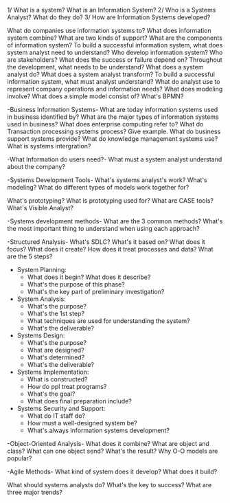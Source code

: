 1/ What is a system? What is an Information System?
2/ Who is a Systems Analyst? What do they do?
3/ How are Information Systems developed?

What do companies use information systems to?
What does information system combine? 
What are two kinds of support? 
What are the components of information system?
To build a successful information system, what does system 
analyst need to understand?
Who develop information system?
Who are stakeholders?
What does the success or failure depend on?
Throughout the development, what needs to be understand?
What does a system analyst do?
What does a system analyst transform?
To build a successful information system, what must analyst understand?
What do analyst use to represent company operations and information needs?
What does modeling involve?
What does a simple model consist of?
What's BPMN?

-Business Information Systems-
What are today information systems used in business identified by?
What are the major types of information systems used in business?
What does enterprise computing refer to? 
What do Transaction processing systems process? Give example.
What do business support systems provide? 
What do knowledge management systems use?
What is systems intergration?

-What Information do users need?-
What must a system analyst understand about the company?

-Systems Development Tools-
What's systems analyst's work? 
What's modeling?
What do different types of models work together for?

What's prototyping?
What is prototyping used for?
What are CASE tools?
What's Visible Analyst?

-Systems development methods-
What are the 3 common methods?
What's the most important thing to understand when using each approach?

-Structured Analysis-
What's SDLC? What's it based on?
What does it focus?
What does it create?
How does it treat processes and data?
What are the 5 steps? 

+ System Planning:
	+ What does it begin? What does it describe?
	+ What's the purpose of this phase?
	+ What's the key part of preliminary investigation?
+ System Analysis: 
	+ What's the purpose? 
	+ What's the 1st step? 
	+ What techniques are used for understanding the system? 
	+ What's the deliverable? 
+ Systems Design: 
	+ What's the purpose?
	+ What are designed?
	+ What's determined? 
	+ What's the deliverable? 
+ Systems Implementation: 
	+ What is constructed? 
	+ How do ppl treat programs?
	+ What's the goal?
	+ What does final preparation include? 
+ Systems Security and Support: 
	+ What do IT staff do? 
	+ How must a well-designed system be?
	+ What's always information systems development?


-Object-Oriented Analysis-
What does it combine?
What are object and class? 
What can one object send? 
What's the result? 
Why O-O models are popular? 

-Agile Methods-
What kind of system does it develop? 
What does it build? 


What should systems analysts do?
What's the key to success? 
What are three major trends? 
